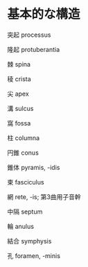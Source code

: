 基本的な構造
===

突起 processus

隆起 protuberantia

棘 spina

稜 crista

尖 apex

溝 sulcus

窩 fossa

柱 columna

円錐 conus

錐体 pyramis, -idis

束 fasciculus

網 rete, -is; 第3曲用子音幹

中隔 septum

輪 anulus

結合 symphysis

孔 foramen, -minis